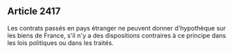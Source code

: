 Article 2417
----
Les contrats passés en pays étranger ne peuvent donner d'hypothèque sur les
biens de France, s'il n'y a des dispositions contraires à ce principe dans les
lois politiques ou dans les traités.
